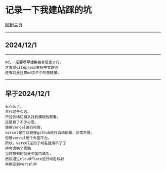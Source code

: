 # 记录一下我建站踩的坑
[回到主页](主页.md)

---
## 2024/12/1
---
```
md,一定要尽早搜集相关信息才行，
才发现vitepress支持中文路径
还有就是注意md文件中的死链接。
```

---
## 早于2024/12/1
```
有点忘了，
年代过于久远。
不过依稀记得从找到模板到部署，
还是费了不少心思。
使用Vercel进行托管，
vercel是可以链接github进行自动部署，非常方便。
但是vercel是个外国平台，
所以，vercel送的子域名就用不了了
得考虑换个思路
当时想到的就是买国内域名，
然后通过cloudflare进行域名映射
再绑定到vercel中
```
